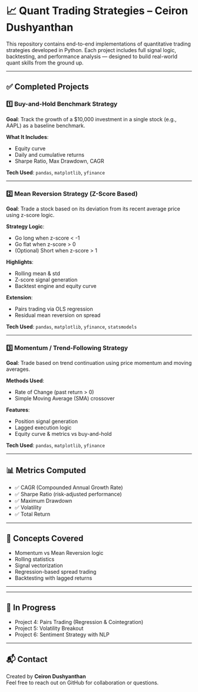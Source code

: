 # 📈 Quant Trading Strategies – Ceiron Dushyanthan

This repository contains end-to-end implementations of quantitative trading strategies developed in Python. Each project includes full signal logic, backtesting, and performance analysis — designed to build real-world quant skills from the ground up.

---

## ✅ Completed Projects

### 1️⃣ Buy-and-Hold Benchmark Strategy

**Goal**: Track the growth of a $10,000 investment in a single stock (e.g., AAPL) as a baseline benchmark.

**What It Includes**:
- Equity curve
- Daily and cumulative returns
- Sharpe Ratio, Max Drawdown, CAGR

**Tech Used**: `pandas`, `matplotlib`, `yfinance`

---

### 2️⃣ Mean Reversion Strategy (Z-Score Based)

**Goal**: Trade a stock based on its deviation from its recent average price using z-score logic.

**Strategy Logic**:
- Go long when z-score < -1
- Go flat when z-score > 0
- (Optional) Short when z-score > 1

**Highlights**:
- Rolling mean & std
- Z-score signal generation
- Backtest engine and equity curve

**Extension**:
- Pairs trading via OLS regression
- Residual mean reversion on spread

**Tech Used**: `pandas`, `matplotlib`, `yfinance`, `statsmodels`

---

### 3️⃣ Momentum / Trend-Following Strategy

**Goal**: Trade based on trend continuation using price momentum and moving averages.

**Methods Used**:
- Rate of Change (past return > 0)
- Simple Moving Average (SMA) crossover

**Features**:
- Position signal generation
- Lagged execution logic
- Equity curve & metrics vs buy-and-hold

**Tech Used**: `pandas`, `matplotlib`, `yfinance`

---

## 📊 Metrics Computed

- ✅ CAGR (Compounded Annual Growth Rate)
- ✅ Sharpe Ratio (risk-adjusted performance)
- ✅ Maximum Drawdown
- ✅ Volatility
- ✅ Total Return

---

## 🧠 Concepts Covered

- Momentum vs Mean Reversion logic
- Rolling statistics
- Signal vectorization
- Regression-based spread trading
- Backtesting with lagged returns

---

---

## 🚧 In Progress

- Project 4: Pairs Trading (Regression & Cointegration)
- Project 5: Volatility Breakout
- Project 6: Sentiment Strategy with NLP

---

## 📬 Contact

Created by **Ceiron Dushyanthan**  
Feel free to reach out on GitHub for collaboration or questions.
